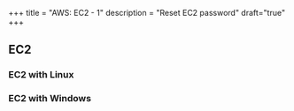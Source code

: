 +++
title = "AWS: EC2 - 1"
description = "Reset EC2 password"
draft="true"
+++


##  EC2



### EC2 with Linux



### EC2 with Windows 




